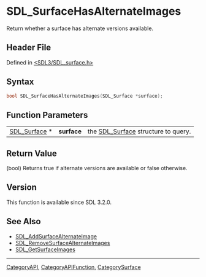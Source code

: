 # SDL_SurfaceHasAlternateImages

Return whether a surface has alternate versions available.

## Header File

Defined in [<SDL3/SDL_surface.h>](https://github.com/libsdl-org/SDL/blob/main/include/SDL3/SDL_surface.h)

## Syntax

```c
bool SDL_SurfaceHasAlternateImages(SDL_Surface *surface);
```

## Function Parameters

|                              |             |                                                    |
| ---------------------------- | ----------- | -------------------------------------------------- |
| [SDL_Surface](SDL_Surface) * | **surface** | the [SDL_Surface](SDL_Surface) structure to query. |

## Return Value

(bool) Returns true if alternate versions are available or false otherwise.

## Version

This function is available since SDL 3.2.0.

## See Also

- [SDL_AddSurfaceAlternateImage](SDL_AddSurfaceAlternateImage)
- [SDL_RemoveSurfaceAlternateImages](SDL_RemoveSurfaceAlternateImages)
- [SDL_GetSurfaceImages](SDL_GetSurfaceImages)

----
[CategoryAPI](CategoryAPI), [CategoryAPIFunction](CategoryAPIFunction), [CategorySurface](CategorySurface)

